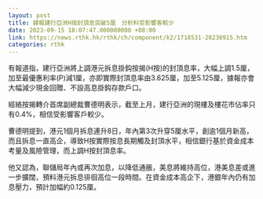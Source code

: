 ```yaml
---
layout: post
title: 據報建行亞洲H按封頂息突破5厘　分析料受影響客較少
date: 2023-09-15 18:07:47.000000000 +08:00
link: https://news.rthk.hk/rthk/ch/component/k2/1718531-20230915.htm
categories: rthk
---
```


有報道指，建行亞洲將上調港元拆息掛鈎按揭(H按)的封頂息率，大幅上調1.5厘，加至最優惠利率(P)減1厘，亦即實際封頂息率由3.625厘，加至5.125厘，據報亦會大幅減少現金回贈、不設高息掛鈎存款戶口。

經絡按揭轉介首席副總裁曹德明表示，截至上月，建行亞洲的現樓及樓花市佔率只有0.4%，相信受影響客戶較少。

曹德明提到，港元1個月拆息連升8日，年內第3次升穿5厘水平，創逾1個月新高，而且拆息一直高企，導致H按實際按息長期觸及封頂水平，相信銀行基於資金成本考量及風險管理，而上調H按封頂息率。

他又認為，聯儲局年內或再次加息，以降低通脹，美息將維持高位，港美息差或進一步擴闊，預料港元拆息徘徊高位一段時間。在資金成本高企下，港銀年內仍有加息壓力，預計加幅約0.125厘。

